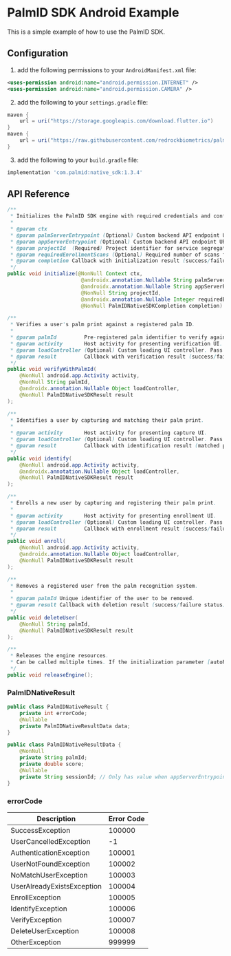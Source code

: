 # PalmID SDK Android Example

This is a simple example of how to use the PalmID SDK.

## Configuration

1. add the following permissions to your `AndroidManifest.xml` file:

```xml
<uses-permission android:name="android.permission.INTERNET" />
<uses-permission android:name="android.permission.CAMERA" />
```

2. add the following to your `settings.gradle` file:

```gradle
maven {
    url = uri("https://storage.googleapis.com/download.flutter.io")
}
maven {
    url = uri("https://raw.githubusercontent.com/redrockbiometrics/palmid-sdk-android-repo/master")
}
```

3. add the following to your `build.gradle` file:

```gradle
implementation 'com.palmid:native_sdk:1.3.4'
```


## API Reference

```java
/**
 * Initializes the PalmID SDK engine with required credentials and configuration.
 *
 * @param ctx
 * @param palmServerEntrypoint (Optional) Custom backend API endpoint URL. Pass null to use tdefault endpoint.
 * @param appServerEntrypoint (Optional) Custom backend API endpoint URL. Pass null to use tdefault endpoint.
 * @param projectId  (Required) Project identifier for service segregation. Must not be null.
 * @param requiredEnrollmentScans (Optional) Required number of scans for enrollment. Pass nuif not required.
 * @param completion Callback with initialization result (success/failure).
 */
public void initialize(@NonNull Context ctx,
                        @androidx.annotation.Nullable String palmServerEntrypoint,
                        @androidx.annotation.Nullable String appServerEntrypoint,
                        @NonNull String projectId,
                        @androidx.annotation.Nullable Integer requiredEnrollmentScans,
                        @NonNull PalmIDNativeSDKCompletion completion)

/**
 * Verifies a user's palm print against a registered palm ID.
 *
 * @param palmId         Pre-registered palm identifier to verify against.
 * @param activity       Host activity for presenting verification UI.
 * @param loadController (Optional) Custom loading UI controller. Pass null for default UI.
 * @param result         Callback with verification result (success/failure and metadata).
 */
public void verifyWithPalmId(
    @NonNull android.app.Activity activity,
    @NonNull String palmId,
    @androidx.annotation.Nullable Object loadController,
    @NonNull PalmIDNativeSDKResult result
);

/**
 * Identifies a user by capturing and matching their palm print.
 *
 * @param activity       Host activity for presenting capture UI.
 * @param loadController (Optional) Custom loading UI controller. Pass null for default UI.
 * @param result         Callback with identification result (matched palm ID or error).
 */
public void identify(
    @NonNull android.app.Activity activity,
    @androidx.annotation.Nullable Object loadController,
    @NonNull PalmIDNativeSDKResult result
);

/**
 * Enrolls a new user by capturing and registering their palm print.
 *
 * @param activity       Host activity for presenting enrollment UI.
 * @param loadController (Optional) Custom loading UI controller. Pass null for default UI.
 * @param result         Callback with enrollment result (success/failure status).
 */
public void enroll(
    @NonNull android.app.Activity activity,
    @androidx.annotation.Nullable Object loadController,
    @NonNull PalmIDNativeSDKResult result
);

/**
 * Removes a registered user from the palm recognition system.
 *
 * @param palmId Unique identifier of the user to be removed.
 * @param result Callback with deletion result (success/failure status).
 */
public void deleteUser(
    @NonNull String palmId,
    @NonNull PalmIDNativeSDKResult result
);

/**
 * Releases the engine resources.
 * Can be called multiple times. If the initialization parameter [autoReleaseEngine] is true, this method does not need to be called.
 */
public void releaseEngine();
```


### PalmIDNativeResult

```java
public class PalmIDNativeResult {
    private int errorCode;
    @Nullable
    private PalmIDNativeResultData data;
}

public class PalmIDNativeResultData {
    @NonNull
    private String palmId;
    private double score;
    @Nullable
    private String sessionId; // Only has value when appServerEntrypoint is specified during initialization
}
```

### errorCode

| Description | Error Code |
|------------|-------------|
| SuccessException          | 100000  |
| UserCancelledException    | -1      |
| AuthenticationException   | 100001  |
| UserNotFoundException     | 100002  |
| NoMatchUserException      | 100003  |
| UserAlreadyExistsException| 100004  |
| EnrollException           | 100005  |
| IdentifyException         | 100006  |
| VerifyException           | 100007  |
| DeleteUserException       | 100008  |
| OtherException            | 999999  |